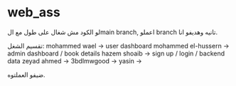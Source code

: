 # web_ass

لو الكود مش شغال على طول مع الmain branch, اعملو branch تانيه وهديفو انا.

تقسيم الشغل:
mohammed wael -> user dashboard
mohammed el-hussern -> admin dashboard / book details
hazem shoaib -> sign up / login / backend data
zeyad ahmed ->
3bdlmwgood ->
yasin -> 

ضيفو العملتوه. 
